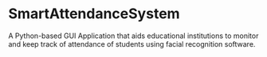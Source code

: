 # SmartAttendanceSystem
A Python-based GUI Application that aids educational institutions to monitor and keep track of attendance of students using facial recognition software.
